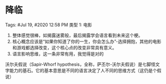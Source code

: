 # 降临

Tags: #Jul 19, #2020 12:58 PM
类型 1: 电影

1. 整体感觉很棒，如揭露迷雾般，最后揭露学会语言看到未来这个梗。
2. 核心概念应该是“如果你知道了你的一生，你会怎么办”-选择拥抱，其他的电影和游戏都选择改变，这个核心点的改变非常具有意义。
3. 语言影响思维，这一条非常有用，我觉得是对的

沃尔夫假说（Sapir-Whorf hypothesis，全称，萨丕尔-沃尔夫假说）是七脚怪文字能力的基石。它的基本意思是不同的语言决定了人不同的思维方式（这仍是个假说）
